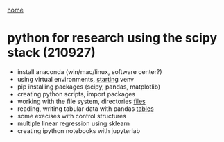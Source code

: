 [home](https://nils-holmberg.github.io/sfac-py/)

# python for research using the scipy stack (210927)

- install anaconda (win/mac/linux, software center?)
- using virtual environments, [starting](some.html) venv
- pip installing packages (scipy, pandas, matplotlib)
- creating python scripts, import packages
- working with the file system, directories [files](files.html)
- reading, writing tabular data with pandas [tables](tables.html)
- some execises with control structures
- multiple linear regression using sklearn
- creating ipython notebooks with jupyterlab






